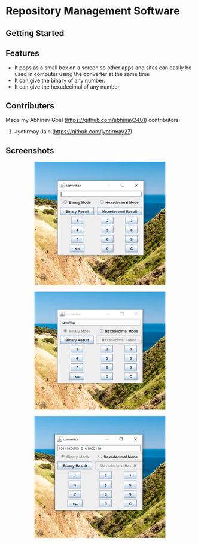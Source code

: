# Repository Management Software

## Getting Started


## Features
- It pops as a small box on a screen so other apps and sites can easily be used in computer using the converter at the same time
- It can give the binary of any number.
- It can give the hexadecimal of any number

## Contributers
Made my Abhinav Goel (https://github.com/abhinav2401) 
contributors:
1) Jyotirmay Jain (https://github.com/jyotirmay27)

## Screenshots
<p align="center">
  <img src=".idea/1.png" width="350" title="Repository">
  </p>
  <p align="center">
  <img src=".idea/2.png" width="350" title="Login">
</p>
<p align="center">
  <img src=".idea/3.png" width="350" title="Upload">
  </p>

 
